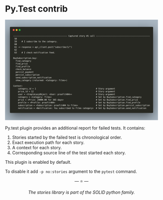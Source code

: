 # Py.Test contrib

![Py.Test](../images/pytest.png)

Py.test plugin provides an additional report for failed tests. It
contains:

1. Stories started by the failed test is chronological order.
2. Exact execution path for each story.
3. A context for each story.
4. Corresponding source line of the test started each story.

This plugin is enabled by default.

To disable it add `-p no:stories` argument to the `pytest` command.

<p align="center">&mdash; ⭐️ &mdash;</p>
<p align="center"><i>The stories library is part of the SOLID python family.</i></p>
